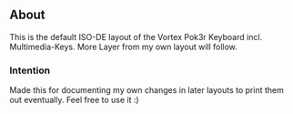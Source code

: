 ## About
This is the default ISO-DE layout of the Vortex Pok3r Keyboard incl. Multimedia-Keys. More Layer from my own layout will follow.

### Intention
Made this for documenting my own changes in later layouts to print them out eventually. Feel free to use it :)
